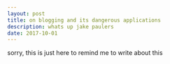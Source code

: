 ```yaml
---
layout: post
title: on blogging and its dangerous applications
description: whats up jake paulers
date: 2017-10-01
---
```


sorry, this is just here to remind me to write about this
